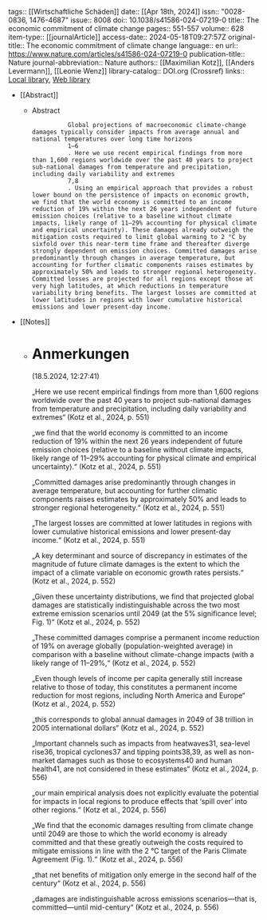 tags:: [[Wirtschaftliche Schäden]]
date:: [[Apr 18th, 2024]]
issn:: "0028-0836, 1476-4687"
issue:: 8008
doi:: 10.1038/s41586-024-07219-0
title:: The economic commitment of climate change
pages:: 551-557
volume:: 628
item-type:: [[journalArticle]]
access-date:: 2024-05-18T09:27:57Z
original-title:: The economic commitment of climate change
language:: en
url:: https://www.nature.com/articles/s41586-024-07219-0
publication-title:: Nature
journal-abbreviation:: Nature
authors:: [[Maximilian Kotz]], [[Anders Levermann]], [[Leonie Wenz]]
library-catalog:: DOI.org (Crossref)
links:: [Local library](zotero://select/library/items/G87HLQAL), [Web library](https://www.zotero.org/users/46463/items/G87HLQAL)

- [[Abstract]]
	- Abstract
	              
	                Global projections of macroeconomic climate-change damages typically consider impacts from average annual and national temperatures over long time horizons
	                1–6
	                . Here we use recent empirical findings from more than 1,600 regions worldwide over the past 40 years to project sub-national damages from temperature and precipitation, including daily variability and extremes
	                7,8
	                . Using an empirical approach that provides a robust lower bound on the persistence of impacts on economic growth, we find that the world economy is committed to an income reduction of 19% within the next 26 years independent of future emission choices (relative to a baseline without climate impacts, likely range of 11–29% accounting for physical climate and empirical uncertainty). These damages already outweigh the mitigation costs required to limit global warming to 2 °C by sixfold over this near-term time frame and thereafter diverge strongly dependent on emission choices. Committed damages arise predominantly through changes in average temperature, but accounting for further climatic components raises estimates by approximately 50% and leads to stronger regional heterogeneity. Committed losses are projected for all regions except those at very high latitudes, at which reductions in temperature variability bring benefits. The largest losses are committed at lower latitudes in regions with lower cumulative historical emissions and lower present-day income.
- [[Notes]]
	- # Anmerkungen 
	   (18.5.2024, 12:27:41)
	  
	  „Here we use recent empirical findings from more than 1,600 regions worldwide over the past 40 years to project sub-national damages from temperature and precipitation, including daily variability and extremes“ (Kotz et al., 2024, p. 551)
	  
	  „we find that the world economy is committed to an income reduction of 19% within the next 26 years independent of future emission choices (relative to a baseline without climate impacts, likely range of 11–29% accounting for physical climate and empirical uncertainty).“ (Kotz et al., 2024, p. 551)
	  
	  „Committed damages arise predominantly through changes in average temperature, but accounting for further climatic components raises estimates by approximately 50% and leads to stronger regional heterogeneity.“ (Kotz et al., 2024, p. 551)
	  
	  „The largest losses are committed at lower latitudes in regions with lower cumulative historical emissions and lower present-day income.“ (Kotz et al., 2024, p. 551)
	  
	  „A key determinant and source of discrepancy in estimates of the magnitude of future climate damages is the extent to which the impact of a climate variable on economic growth rates persists.“ (Kotz et al., 2024, p. 552)
	  
	  „Given these uncertainty distributions, we find that projected global damages are statistically indistinguishable across the two most extreme emission scenarios until 2049 (at the 5% significance level; Fig. 1)“ (Kotz et al., 2024, p. 552)
	  
	  „These committed damages comprise a permanent income reduction of 19% on average globally (population-weighted average) in comparison with a baseline without climate-change impacts (with a likely range of 11–29%,“ (Kotz et al., 2024, p. 552)
	  
	  „Even though levels of income per capita generally still increase relative to those of today, this constitutes a permanent income reduction for most regions, including North America and Europe“ (Kotz et al., 2024, p. 552)
	  
	  „this corresponds to global annual damages in 2049 of 38 trillion in 2005 international dollars“ (Kotz et al., 2024, p. 552)
	  
	  „Important channels such as impacts from heatwaves31, sea-level rise36, tropical cyclones37 and tipping points38,39, as well as non-market damages such as those to ecosystems40 and human health41, are not considered in these estimates“ (Kotz et al., 2024, p. 556)
	  
	  „our main empirical analysis does not explicitly evaluate the potential for impacts in local regions to produce effects that ‘spill over’ into other regions.“ (Kotz et al., 2024, p. 556)
	  
	  „We find that the economic damages resulting from climate change until 2049 are those to which the world economy is already committed and that these greatly outweigh the costs required to mitigate emissions in line with the 2 °C target of the Paris Climate Agreement (Fig. 1).“ (Kotz et al., 2024, p. 556)
	  
	  „that net benefits of mitigation only emerge in the second half of the century“ (Kotz et al., 2024, p. 556)
	  
	  „damages are indistinguishable across emissions scenarios—that is, committed—until mid-century“ (Kotz et al., 2024, p. 556)